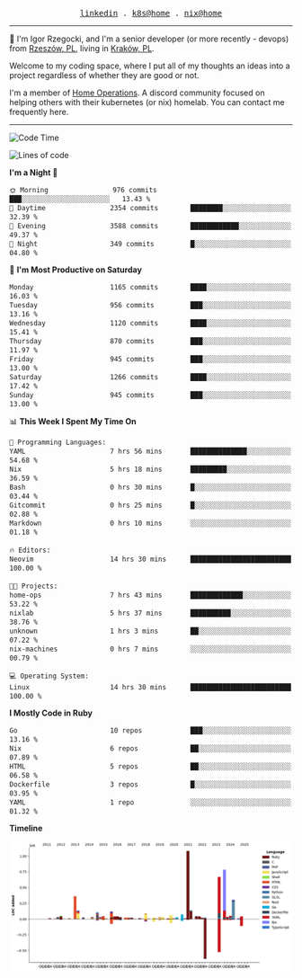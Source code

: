 <p align="center">
  <samp>
    <a href="https://www.linkedin.com/in/ajgon">linkedin</a> .
    <a href="https://github.com/deedee-ops/k8s-gitops">k8s@home</a> .
    <a href="https://github.com/deedee-ops/nixlab">nix@home</a>
  </samp>
</p>

----------------------------------------------------------------

:wave: I'm Igor Rzegocki, and I'm a senior developer (or more recently - devops) from [Rzeszów, PL](https://en.wikipedia.org/wiki/Rzesz%C3%B3w), living in [Kraków, PL](https://en.wikipedia.org/wiki/Krak%C3%B3w).

Welcome to my coding space, where I put all of my thoughts an ideas into a project regardless of whether they are good or not.

I'm a member of [Home Operations](https://discord.gg/home-operations). A discord community focused on helping others with their kubernetes (or nix) homelab. You can contact me frequently here.

----------------------------------------------------------------

<!--START_SECTION:waka-->
![Code Time](http://img.shields.io/badge/Code%20Time-668%20hrs%2017%20mins-blue)

![Lines of code](https://img.shields.io/badge/From%20Hello%20World%20I%27ve%20Written-4.7%20million%20lines%20of%20code-blue)

**I'm a Night 🦉** 

```text
🌞 Morning                976 commits         ███░░░░░░░░░░░░░░░░░░░░░░   13.43 % 
🌆 Daytime                2354 commits        ████████░░░░░░░░░░░░░░░░░   32.39 % 
🌃 Evening                3588 commits        ████████████░░░░░░░░░░░░░   49.37 % 
🌙 Night                  349 commits         █░░░░░░░░░░░░░░░░░░░░░░░░   04.80 % 
```
📅 **I'm Most Productive on Saturday** 

```text
Monday                   1165 commits        ████░░░░░░░░░░░░░░░░░░░░░   16.03 % 
Tuesday                  956 commits         ███░░░░░░░░░░░░░░░░░░░░░░   13.16 % 
Wednesday                1120 commits        ████░░░░░░░░░░░░░░░░░░░░░   15.41 % 
Thursday                 870 commits         ███░░░░░░░░░░░░░░░░░░░░░░   11.97 % 
Friday                   945 commits         ███░░░░░░░░░░░░░░░░░░░░░░   13.00 % 
Saturday                 1266 commits        ████░░░░░░░░░░░░░░░░░░░░░   17.42 % 
Sunday                   945 commits         ███░░░░░░░░░░░░░░░░░░░░░░   13.00 % 
```


📊 **This Week I Spent My Time On** 

```text
💬 Programming Languages: 
YAML                     7 hrs 56 mins       ██████████████░░░░░░░░░░░   54.68 % 
Nix                      5 hrs 18 mins       █████████░░░░░░░░░░░░░░░░   36.59 % 
Bash                     0 hrs 30 mins       █░░░░░░░░░░░░░░░░░░░░░░░░   03.44 % 
Gitcommit                0 hrs 25 mins       █░░░░░░░░░░░░░░░░░░░░░░░░   02.88 % 
Markdown                 0 hrs 10 mins       ░░░░░░░░░░░░░░░░░░░░░░░░░   01.18 % 

🔥 Editors: 
Neovim                   14 hrs 30 mins      █████████████████████████   100.00 % 

🐱‍💻 Projects: 
home-ops                 7 hrs 43 mins       █████████████░░░░░░░░░░░░   53.22 % 
nixlab                   5 hrs 37 mins       ██████████░░░░░░░░░░░░░░░   38.76 % 
unknown                  1 hrs 3 mins        ██░░░░░░░░░░░░░░░░░░░░░░░   07.22 % 
nix-machines             0 hrs 7 mins        ░░░░░░░░░░░░░░░░░░░░░░░░░   00.79 % 

💻 Operating System: 
Linux                    14 hrs 30 mins      █████████████████████████   100.00 % 
```

**I Mostly Code in Ruby** 

```text
Go                       10 repos            ███░░░░░░░░░░░░░░░░░░░░░░   13.16 % 
Nix                      6 repos             ██░░░░░░░░░░░░░░░░░░░░░░░   07.89 % 
HTML                     5 repos             ██░░░░░░░░░░░░░░░░░░░░░░░   06.58 % 
Dockerfile               3 repos             █░░░░░░░░░░░░░░░░░░░░░░░░   03.95 % 
YAML                     1 repo              ░░░░░░░░░░░░░░░░░░░░░░░░░   01.32 % 
```



**Timeline**

![Lines of Code chart](https://raw.githubusercontent.com/ajgon/ajgon/master/assets/bar_graph.png)


<!--END_SECTION:waka-->
